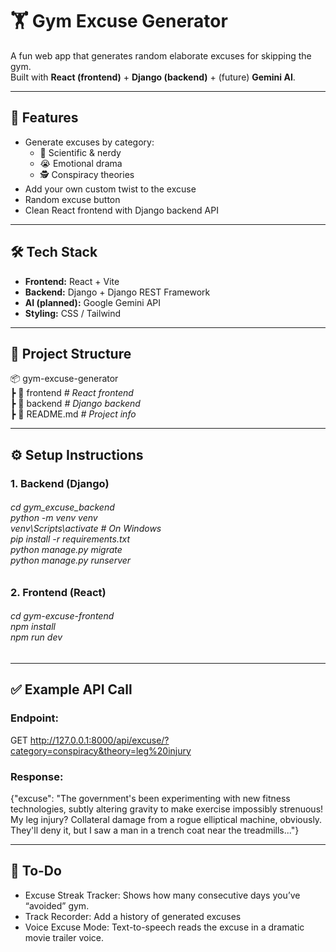 # 🏋️ Gym Excuse Generator

A fun web app that generates random elaborate excuses for skipping the gym.  
Built with **React (frontend)** + **Django (backend)** + (future) **Gemini AI**.

---

## 🚀 Features
- Generate excuses by category:
  - 🧪 Scientific & nerdy
  - 😭 Emotional drama
  - 🕵️ Conspiracy theories
- Add your own custom twist to the excuse
- Random excuse button
- Clean React frontend with Django backend API

---

## 🛠️ Tech Stack
- **Frontend:** React + Vite
- **Backend:** Django + Django REST Framework
- **AI (planned):** Google Gemini API
- **Styling:** CSS / Tailwind 

---

## 📂 Project Structure
📦 gym-excuse-generator<br>
┣ 📂 frontend *# React frontend*<br>
┣ 📂 backend *# Django backend*<br>
┣ 📜 README.md *# Project info*

---

## ⚙️ Setup Instructions

### 1. Backend (Django)
<h6>cd gym_excuse_backend<br>python -m venv venv<br>venv\Scripts\activate    # On Windows<br>pip install -r requirements.txt<br>python manage.py migrate<br>python manage.py runserver</h6>

### 2. Frontend (React)
<h6>cd gym-excuse-frontend<br>npm install<br>npm run dev</h6>

---

## ✅ Example API Call
### Endpoint:
GET http://127.0.0.1:8000/api/excuse/?category=conspiracy&theory=leg%20injury

### Response:
{"excuse": "The government's been experimenting with new fitness technologies, subtly altering gravity to make exercise impossibly strenuous! My leg injury? Collateral damage from a rogue elliptical machine, obviously.  They'll deny it, but I saw a man in a trench coat near the treadmills..."}

---

## 📌 To-Do
- Excuse Streak Tracker: Shows how many consecutive days you’ve “avoided” gym.
- Track Recorder: Add a history of generated excuses
- Voice Excuse Mode: Text-to-speech reads the excuse in a dramatic movie trailer voice.
